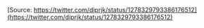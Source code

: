 [Source: https://twitter.com/diprjk/status/1278329793386176512](https://twitter.com/diprjk/status/1278329793386176512)